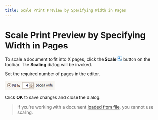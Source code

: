 ```yaml
---
title: Scale Print Preview by Specifying Width in Pages
---
```

# Scale Print Preview by Specifying Width in Pages
To scale a document to fit into X pages, click the **Scale** ![previewButtonScale](../../../../images/Img7267.png) button on the toolbar. The **Scaling** dialog will be invoked.

Set the required number of pages in the editor.

![previewFit](../../../../images/Img7276.png)

Click **OK** to save changes and close the dialog.

> If you're working with a document [loaded from file](../../../../../interface-elements-for-desktop/articles/print-preview/print-preview-for-winforms/file-management/load-a-print-preview-from-a-file.md), you cannot use scaling.